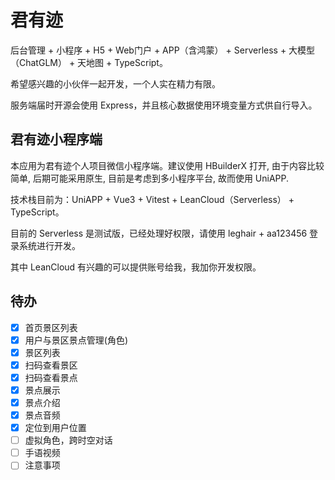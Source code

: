 # 君有迹

后台管理 + 小程序 + H5 + Web门户 + APP（含鸿蒙） + Serverless + 大模型（ChatGLM） + 天地图 + TypeScript。

希望感兴趣的小伙伴一起开发，一个人实在精力有限。

服务端届时开源会使用 Express，并且核心数据使用环境变量方式供自行导入。

## 君有迹小程序端

本应用为君有迹个人项目微信小程序端。建议使用 HBuilderX 打开, 由于内容比较简单, 后期可能采用原生, 目前是考虑到多小程序平台, 故而使用 UniAPP.

技术栈目前为：UniAPP + Vue3 + Vitest + LeanCloud（Serverless） + TypeScript。

目前的 Serverless 是测试版，已经处理好权限，请使用 leghair + aa123456 登录系统进行开发。

其中 LeanCloud 有兴趣的可以提供账号给我，我加你开发权限。

## 待办

- [x] 首页景区列表
- [x] 用户与景区景点管理(角色)
- [x] 景区列表
- [x] 扫码查看景区
- [x] 扫码查看景点
- [x] 景点展示
- [x] 景点介绍
- [x] 景点音频
- [x] 定位到用户位置
- [ ] 虚拟角色，跨时空对话
- [ ] 手语视频
- [ ] 注意事项